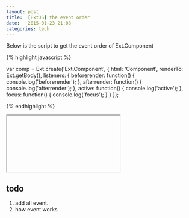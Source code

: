 ```yaml
---
layout: post
title:  [ExtJS] the event order
date:   2015-01-23 21:08 
categories: tech 
---
```

Below is the script to get the event order of Ext.Component

{% highlight javascript %}

var comp = Ext.create('Ext.Component', {
    html: 'Component',
        renderTo: Ext.getBody(),
	    listeners: {
	               beforerender: function() {
		                   console.log('beforerender');
				       },
				   afterrender: function() {
					    console.log('afterrender');
					},
					active: function() {
						console.log('active');
				},
					focus: function() {
						console.log('focus');
				}
    }
});
 
{% endhighlight %}



<iframe> src="https://fiddle.sencha.com/fiddle/h28"></iframe>

## todo

1. add all event.
2. how event works


